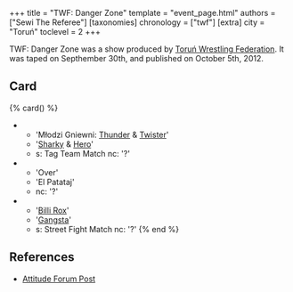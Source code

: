 +++
title = "TWF: Danger Zone"
template = "event_page.html"
authors = ["Sewi The Referee"]
[taxonomies]
chronology = ["twf"]
[extra]
city = "Toruń"
toclevel = 2
+++

TWF: Danger Zone was a show produced by [Toruń Wrestling Federation](@/o/twf.md). It was taped on Septhember 30th, and published on October 5th, 2012.

## Card

{% card() %}
- - 'Młodzi Gniewni: [Thunder](@/w/thunder.md) & [Twister](@/w/twister.md)'
  - '[Sharky](@/w/sharky.md) & [Hero](@/w/pj-blake.md)'
  - s: Tag Team Match
    nc: '?'
- - 'Over'
  - 'El Patataj'
  - nc: '?'
- - '[Billi Rox](@/w/corin-mear.md)'
  - '[Gangsta](@/w/jay-revolt.md)'
  - s: Street Fight Match
    nc: '?'
{% end %}

## References

* [Attitude Forum Post](https://forum.wrestling.pl/topic/31218-twf-danger-zone-300912)
